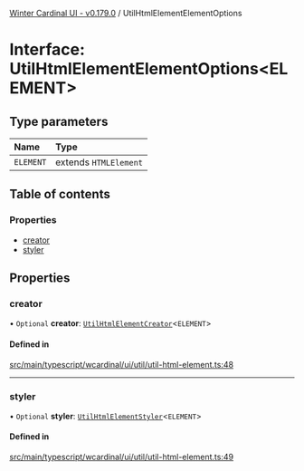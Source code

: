 [Winter Cardinal UI - v0.179.0](../index.md) / UtilHtmlElementElementOptions

# Interface: UtilHtmlElementElementOptions<ELEMENT\>

## Type parameters

| Name | Type |
| :------ | :------ |
| `ELEMENT` | extends `HTMLElement` |

## Table of contents

### Properties

- [creator](UtilHtmlElementElementOptions.md#creator)
- [styler](UtilHtmlElementElementOptions.md#styler)

## Properties

### creator

• `Optional` **creator**: [`UtilHtmlElementCreator`](../index.md#utilhtmlelementcreator)<`ELEMENT`\>

#### Defined in

[src/main/typescript/wcardinal/ui/util/util-html-element.ts:48](https://github.com/winter-cardinal/winter-cardinal-ui/blob/v0.179.0/src/main/typescript/wcardinal/ui/util/util-html-element.ts#L48)

___

### styler

• `Optional` **styler**: [`UtilHtmlElementStyler`](../index.md#utilhtmlelementstyler)<`ELEMENT`\>

#### Defined in

[src/main/typescript/wcardinal/ui/util/util-html-element.ts:49](https://github.com/winter-cardinal/winter-cardinal-ui/blob/v0.179.0/src/main/typescript/wcardinal/ui/util/util-html-element.ts#L49)
